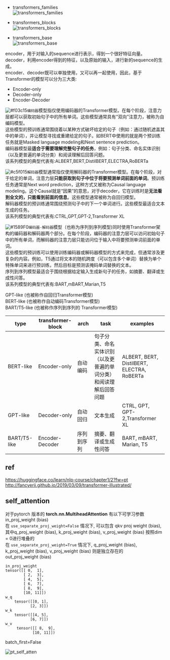 
* transformers_families  
![transformers_families](https://github.com/lix19937/pytorch-cookbook/assets/38753233/ed572453-f458-4e72-94e9-165e489f9984)

* transformers_blocks   
![transformers_blocks](https://github.com/lix19937/pytorch-cookbook/assets/38753233/0a40f2d5-38f5-4ff2-9a5f-740a84815513)

* transformers_base  
![transformers_base](https://github.com/lix19937/pytorch-cookbook/assets/38753233/3780289b-fe7c-4aaf-afa0-826462410e9d)    



encoder，用于对输入的sequence进行表示，得到一个很好特征向量。   
decoder，利用encoder得到的特征，以及原始的输入，进行新的sequence的生成。   
encoder、decoder既可以单独使用，又可以再一起使用，因此，基于Transformer的模型可以分为三大类:     
* Encoder-only
* Decoder-only
* Encoder-Decoder

![#f03c15](https://via.placeholder.com/15/f03c15/000000?text=+)`编码器`模型指仅使用编码器的Transformer模型。在每个阶段，注意力层都可以获取初始句子中的所有单词。这些模型通常具有“双向”注意力，被称为自编码模型。  
这些模型的预训练通常围绕着以某种方式破坏给定的句子（例如：通过随机遮盖其中的单词），并让模型寻找或重建给定的句子。如BERT中使用的就是两个预训练任务就是Masked language modeling和Next sentence prediction。   
编码器模型最**适合于需要理解完整句子的任务**，例如：句子分类、命名实体识别（以及更普遍的单词分类）和阅读理解后回答问题。   
该系列模型的典型代表有:ALBERT,BERT,DistilBERT,ELECTRA,RoBERTa

![#c5f015](https://via.placeholder.com/15/c5f015/000000?text=+)`解码器`模型通常指仅使用解码器的Transformer模型。在每个阶段，对于给定的单词，注意力层**只能获取到句子中位于将要预测单词前面的单词**。预训练任务通常是Next word prediction，这种方式又被称为Causal language modeling。这个Causal就是“因果”的意思，对于decoder，它在训练时是**无法看到全文的，只能看到前面的信息**。这些模型通常被称为自回归模型。   
解码器模型的预训练通常围绕预测句子中的下一个单词进行。这些模型最适合文本生成的任务。    
该系列模型的典型代表有:CTRL,GPT,GPT-2,Transformer XL

![#1589F0](https://via.placeholder.com/15/1589F0/000000?text=+)`编码器-解码器`模型（也称为序列到序列模型)同时使用Transformer架构的编码器和解码器两个部分。在每个阶段，编码器的注意力层可以访问初始句子中的所有单词，而解码器的注意力层只能访问位于输入中将要预测单词前面的单词。   
这些模型的预训练可以使用训练编码器或解码器模型的方式来完成，但通常涉及更复杂的内容。例如，T5通过将文本的随机跨度（可以包含多个单词）替换为单个特殊单词来进行预训练，然后目标是预测该掩码单词替换的文本。  
序列到序列模型最适合于围绕根据给定输入生成新句子的任务，如摘要、翻译或生成性问答。    
该系列模型的典型代表有:BART,mBART,Marian,T5

GPT-like (也被称作自回归Transformer模型)   
BERT-like (也被称作自动编码Transformer模型)   
BART/T5-like (也被称作序列到序列的 Transformer模型)      


|type| transformer-block | arch | task | examples  |    
|----|-------------------|------|------|-----------|      
|BERT-like   |  Encoder-only   | 自动编码 | 句子分类、命名实体识别（以及更普遍的单词分类）和阅读理解后回答问题 | ALBERT, BERT, DistilBERT, ELECTRA, RoBERTa  |     
|GPT-like   |  Decoder-only   | 自动回归 | 文本生成 | CTRL, GPT, GPT-2,Transformer XL  |    
|BART/T5-like   |  Encoder-Decoder   | 序列到序列 | 摘要、翻译或生成性问答 | BART, mBART, Marian, T5  |     



## ref      
https://huggingface.co/learn/nlp-course/chapter1/2?fw=pt   
http://fancyerii.github.io/2019/03/09/transformer-illustrated/   


## self_attention   
对于pytorch 版本的 **torch.nn.MultiheadAttention** 有以下可学习参数      
in_proj_weight (bias)    
在 `use_separate_proj_weight=False` 情况下, 可以包含 qkv proj weight (bias), 其中q_proj_weight (bias), k_proj_weight (bias), v_proj_weight (bias) 按照dim = 0进行堆叠的     
在 `use_separate_proj_weight=True` 情况下, q_proj_weight (bias), k_proj_weight (bias), v_proj_weight (bias) 则是独立存在的     
out_proj_weight (bias)    

```
in_proj_weight
tensor([[ 0,  1],
        [ 2,  3],
        [ 4,  5],
        [ 6,  7],
        [ 8,  9],
        [10, 11]])
w_q
    tensor([[0, 1],
           [2, 3]])
w_k
    tensor([[4, 5],
           [6, 7]])
w_v
     tensor([[ 8,  9],
            [10, 11]])
```

batch_first=False  

![pt_self_atten](https://github.com/lix19937/pytorch-cookbook/assets/38753233/a604e323-f163-4209-b3fd-ee5c59248b3b)


